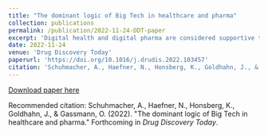 ```yaml
---
title: "The dominant logic of Big Tech in healthcare and pharma"
collection: publications
permalink: /publication/2022-11-24-DDT-paper
excerpt: 'Digital health and digital pharma are considered supportive tools for patients and healthcare providers (HCPs), making the market highly attractive for industry players. Not surprisingly, Tech Giants have started to move into this area. We utilized established management models and publicly available information sources, such as annual company reports, and performed a thorough analysis to uncover the underlying business models of Alphabet, Amazon, Apple, IBM, and Microsoft in order to better understand their intention and process of entering the healthcare and pharma industries. Our results indicate that they do address the needs of patients and physicians, while having built clear value propositions, value chains, and revenue models to sustainably revolutionize the healthcare and pharma industries.'
date: 2022-11-24
venue: 'Drug Discovery Today'
paperurl: 'https://doi.org/10.1016/j.drudis.2022.103457'
citation: 'Schuhmacher, A., Haefner, N., Honsberg, K., Goldhahn, J., & Gassmann, O. (2022). &quot;The dominant logic of Big Tech in healthcare and pharma.&quot; Forthcoming in <i>Drug Discovery Today</i>.'
---
```


[Download paper here](https://doi.org/10.1016/j.drudis.2022.103457)

Recommended citation: Schuhmacher, A., Haefner, N., Honsberg, K., Goldhahn, J., & Gassmann, O. (2022). "The dominant logic of Big Tech in healthcare and pharma." Forthcoming in <i>Drug Discovery Today</i>.
